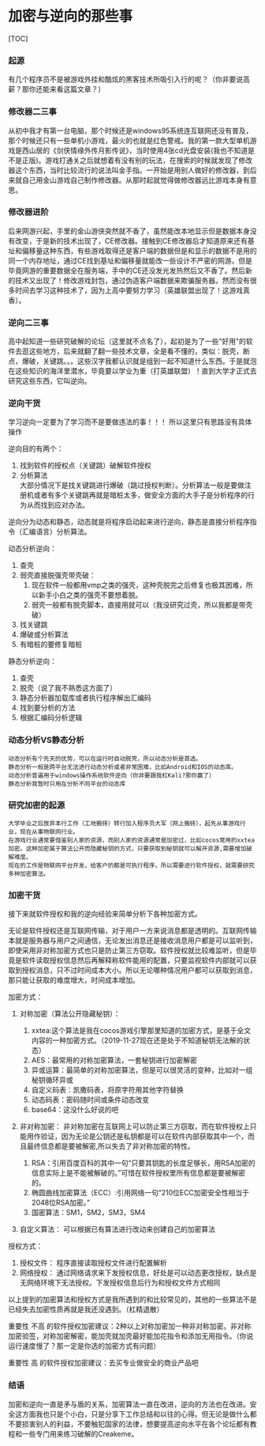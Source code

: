 # 加密与逆向的那些事
[TOC]

### 起源
有几个程序员不是被游戏外挂和酷炫的黑客技术所吸引入行的呢？（你非要说高薪？那你还能来看这篇文章？）
### 修改器二三事
从初中我才有第一台电脑，那个时候还是windows95系统连互联网还没有普及，那个时候还只有一些单机小游戏，最火的也就是红色警戒。我的第一款大型单机游戏是西山居的《剑侠情缘外传月影传说》，当时使用4张cd光盘安装(我也不知道是不是正版)。游戏打通关之后就想着有没有别的玩法，在搜索的时候就发现了修改器这个东西，当时比较流行的说法叫金手指。一开始是用别人做好的修改器，到后来就自己用金山游戏自己制作修改器。从那时起就觉得做修改器远比游戏本身有意思。

### 修改器进阶
后来网游兴起，手里的金山游侠突然就不香了，虽然能改本地显示但是数据本身没有改变，于是新的技术出现了，CE修改器。接触到CE修改器后才知道原来还有基址和偏移量这种东西，有些游戏取得还是客户端的数据但是和显示的数据不是用的同一个内存地址，通过CE找到基址和偏移量就能改一些设计不严密的网游。但是毕竟网游的重要数据全在服务端，手中的CE还没发光发热然后又不香了。然后新的技术又出现了！修改游戏封包，通过伪造客户端数据来欺骗服务器。然而没有很多时间去学习这种技术了，因为上高中要努力学习（英雄联盟出现了！这游戏真香）。

### 逆向二三事
高中起知道一些研究破解的论坛（这里就不点名了），起初是为了一些"好用"的软件去逛这些地方，后来就翻了翻一些技术文章，全是看不懂的，类似：脱壳，断点，爆破，关键跳。。。这些汉字我都认识就是组到一起不知道什么东西。于是就泡在这些知识的海洋里潜水，毕竟要以学业为重（打英雄联盟）！直到大学才正式去研究这些东西，它叫逆向。

### 逆向干货
学习逆向一定要为了学习而不是要做违法的事！！！
所以这里只有思路没有具体操作  

逆向目的有两个：  
1. 找到软件的授权点（关键跳）破解软件授权  
2. 分析算法   
大部分情况下是找关键跳进行爆破（跳过授权判断）。分析算法一般是要做注册机或者有多个关键跳再就是暗桩太多，做安全方面的大手子是分析程序的行为从而找到应对办法。  

逆向分为动态和静态，动态就是将程序启动起来进行逆向，静态是直接分析程序指令（汇编语言）分析算法。

动态分析逆向：
1. 查壳
2. 弱壳直接脱强壳带壳破：
    1. 现在软件一般都用vmp之类的强壳，这种壳脱完之后修复也极其困难，所以新手小白之类的强壳不要想着脱。
    2. 弱壳一般都有脱壳脚本，直接用就可以（我没研究过壳，所以我都是带壳破）
3. 找关键跳
4. 爆破或分析算法
5. 有暗桩的要修复暗桩  

静态分析逆向：
1. 查壳
2. 脱壳（说了我不熟悉这方面了）
3. 静态分析器加载库或者执行程序解出汇编码
4. 找到要分析的方法
5. 根据汇编码分析逻辑
    
### 动态分析VS静态分析
    动态分析有个先天的优势，可以在运行时自动脱壳，所以动态分析是首选。  
    静态分析一般是跨平台无法进行动态分析或者非常困难，比如Android和IOS的动态库。  
    动态分析普遍用于windows操作系统软件逆向（你非要跟我杠Kali?那你赢了）  
    静态分析我暂时只用在分析不同平台的动态库

### 研究加密的起源
    大学毕业之后放弃本行工作（工地搬砖）转行加入程序员大军（网上搬砖），起先从事游戏行业，现在从事物联网行业。  
    在游戏行业通常要借鉴别人家的资源，而别人家的资源通常是加密过，比如cocos常用的xxtea加密。这种加密属于算法公开而隐藏秘钥的方式，只要获取到秘钥就可以解开资源,需要增加破解难度。  
    现在的工作是物联网平台开发，给客户的都是可执行程序，所以需要进行软件授权，就需要研究多种加密算法。

### 加密干货
接下来就软件授权和我的逆向经验来简单分析下各种加密方式。

无论是软件授权还是互联网传输，对于用户一方来说消息都是透明的。互联网传输本就是服务器与用户之间通信，无论发出消息还是接收消息用户都是可以监听到，即使采用非对称加密方式也只是防止第三方窃取。软件授权就比较难监听，但是毕竟是软件读取授权信息然后再解释称软件能用的配置，只要监视软件内部就可以获取到授权消息，只不过时间成本大小。所以无论哪种情况用户都可以获取到消息，那只能让获取的难度增大，时间成本增加。  

加密方式：  
1. 对称加密（算法公开隐藏秘钥）：
    1. xxtea:这个算法是我在cocos游戏引擎那里知道的加密方式，是基于全文内容的一种加密方式。（2019-11-27现在还是处于不知道秘钥无法解的状态）
    2. AES：最常用的对称加密算法，一套秘钥进行加密解密
    3. 异或运算：最简单的对称加密算法，但是可以很灵活的变种，比如对一组秘钥循环异或
    4. 自定义码表：凯撒码表，将原字符用其他字符替换
    5. 动态码表：密码随时间或条件动态改变
    6. base64：这没什么好说的吧


2. 非对称加密：
    非对称加密在互联网上可以防止第三方窃取，而在软件授权上只能用作验证，因为无论是公钥还是私钥都是可以在软件内部获取其中一个，而且最终信息都是要被解密,所以失去了非对称加密的特性。

    1. RSA：引用百度百科的其中一句“只要其钥匙的长度足够长，用RSA加密的信息实际上是不能被解破的。”可惜在软件授权里所有信息都是要被解密的。
    2. 椭圆曲线加密算法（ECC）:引用网络一句“210位ECC加密安全性相当于2048位RSA加密。”
    3. 国密算法：SM1，SM2，SM3，SM4

3. 自定义算法：
    可以根据已有算法进行改动来创建自己的加密算法

授权方式：
1. 授权文件：
    程序直接读取授权文件进行配置解析
2. 网络授权：
    通过网络请求来下发授权信息，好处是可以动态更改授权，缺点是无网络环境下无法授权。下发授权信息后行为和授权文件方式相同

以上提到的加密算法和授权方式是我所遇到的和比较常见的，其他的一些算法不是已经失去加密性质再就是我还没遇到。（杠精退散）

重要性 不高 的软件授权加密建议：2种以上对称加密加一种非对称加密。非对称加密验签，对称加密解密，能加壳就加壳最好能加花指令和添加无用指令。（你说运行速度慢了？那一定是你选的加密方式有问题）

重要性 高 的软件授权加密建议：去买专业做安全的商业产品吧

### 结语
加密和逆向一直是矛与盾的关系，加密算法一直在改进，逆向的方法也在改进。安全这方面我也只是个小白，只是分享下工作总结和以往的心得。但无论是做什么都不要损害别人的利益，不要触犯国家的法律，想要提高逆向水平在各个论坛都有教程和一些专门用来练习破解的Creakeme。